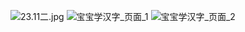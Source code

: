 ![23.11二.jpg](https://tva1.sinaimg.cn/large/604d1a8dly1hjudkj9sfcj21gi1kw0y7.jpg)
![宝宝学汉字_页面_1](https://picdl.sunbangyan.cn/2023/11/07/5f0b7ef408966fb1d0d6fb5d404eb30d.jpg)
![宝宝学汉字_页面_2](https://picst.sunbangyan.cn/2023/11/07/d85aaaeeb9178af6a9f20a1bbabe7de6.jpg)
